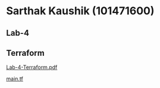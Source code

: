 Sarthak Kaushik (101471600)
============================

Lab-4
------

Terraform
-----------

[Lab-4-Terraform.pdf](Lab-4-Terraform.pdf)

[main.tf](main.tf)